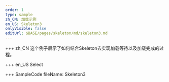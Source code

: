 ```yaml
--- 
order: 1
type: sample
zh_CN: 加载示例
en_US: Skeleton3
onlyVisible: false
editUrl: $BASE/pages/skeleton/md/skeleton3.md
---
```


+++ zh_CN
这个例子展示了如何结合Skeleton去实现加载等待以及加载完成的过程。

+++ en_US
Select

+++ SampleCode
fileName: Skeleton3
